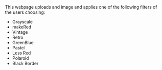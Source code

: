 This webpage uploads and image and applies one of the following filters of the users choosing:

  * Grayscale
  * makeRed
  * Vintage
  * Retro
  * GreenBlue
  * Pastel
  * Less Red
  * Polaroid
  * Black Border
